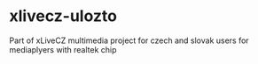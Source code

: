 xlivecz-ulozto
==============

Part of xLiveCZ multimedia project for czech and slovak users for mediaplyers with realtek chip
